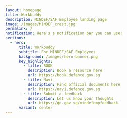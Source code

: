 ```yaml
---
layout: homepage
title: Workbuddy
description: MINDEF/SAF Employee landing page
image: /images/MINDEF_crest.jpg
permalink: /
notification: Here's a notification bar you can use!
sections:
  - hero:
      title: Workbuddy
      subtitle: For MINDEF/SAF Employees
      background: /images/hero-banner.png
      key_highlights:
        - title: BOOK
          description: Book a resource here
          url: https://book.defence.gov.sg
        - title: Navi
          description: Find official documents here
          url: https://navi.defence.gov.sg
        - title: Submit a feedback
          description: Let us know your thoughts
          url: https://go.gov.sg/mindefempfeedback
      variant: center
---
```

